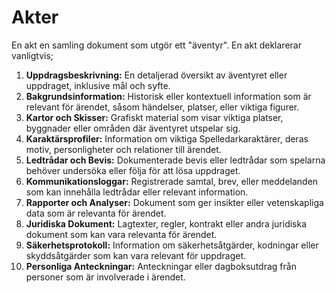# Akter

En akt en samling dokument som utgör ett "äventyr". En akt deklarerar vanligtvis;

1. **Uppdragsbeskrivning:** En detaljerad översikt av äventyret eller uppdraget, inklusive mål och syfte.
2. **Bakgrundsinformation:** Historisk eller kontextuell information som är relevant för ärendet, såsom händelser, platser, eller viktiga figurer.
3. **Kartor och Skisser:** Grafiskt material som visar viktiga platser, byggnader eller områden där äventyret utspelar sig.
4. **Karaktärsprofiler:** Information om viktiga Spelledarkaraktärer, deras motiv, personligheter och relationer till ärendet.
5. **Ledtrådar och Bevis:** Dokumenterade bevis eller ledtrådar som spelarna behöver undersöka eller följa för att lösa uppdraget.
6. **Kommunikationsloggar:** Registrerade samtal, brev, eller meddelanden som kan innehålla ledtrådar eller relevant information.
7. **Rapporter och Analyser:** Dokument som ger insikter eller vetenskapliga data som är relevanta för ärendet.
8. **Juridiska Dokument:** Lagtexter, regler, kontrakt eller andra juridiska dokument som kan vara relevanta för ärendet.
9. **Säkerhetsprotokoll:** Information om säkerhetsåtgärder, kodningar eller skyddsåtgärder som kan vara relevant för uppdraget.
10. **Personliga Anteckningar:** Anteckningar eller dagboksutdrag från personer som är involverade i ärendet.

